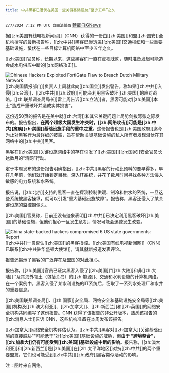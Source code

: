 ```yaml
---
title: 中共黑客已潜伏在美国一些关键基础设施“至少五年”之久
---
```

`2/7/2024 7:12 PM UTC 自由法兰西` [轉載自GNews](https://gnews.org/articles/2290323)

据[[zh:美国有线电视新闻网]]（CNN）获得的一份由[[zh:美国]]和盟[[zh:国安]]全机构撰写的最新报告称，[[zh:中共]]黑客已渗透进[[zh:美国]]交通枢纽和一些重要基础设施，蛰伏在一些目标计算机网络中至少五年之久。

  

[[zh:美国]]官员称，长期以来，这些黑客们一直在虎视眈眈，随时准备发起可能造会成水电供应中断的[[zh:网络攻击]]。

  ![Chinese Hackers Exploited FortiGate Flaw to Breach Dutch Military Network](https://blogger.googleusercontent.com/img/b/R29vZ2xl/AVvXsEi4y15sfKep4P_b9FpOWRGjmh8hiVnHZwLD-1BrGuaKL8v7_all-LKAKmhkBd5C01w-hH8k1FGYAW7uKWAndErAMDmhOvzAS0AbOyjsOAKf1WQ2GGTkgFKT3NcHXdHC32KFwQ5gMPB2VhScW_5fe0bXlzpBp1Z0dln4Ooa5tARoaM5zgy0CUYVCcj2Lt3nl/s728-rw-e30/cyber.jpg)
[[zh:美国情报部门]]负责人上周就此向[[zh:国会]]发出警告，称如果[[zh:中共]]入侵[[zh:台湾]]，[[zh:中共]][[zh:政府]]可能会利用黑客破坏[[zh:美国]]的应对战略。[[zh:联邦调查局局长]]雷上周告诉[[zh:立法]]者，黑客可能对[[zh:美国]]本土“造成严重破坏并造成实体损害"。

  

这份近50页的报告是在美中就[[zh:台湾]]和其它关键问题上局势剑拔弩张之际发布的。报告指出，**在两个超级大国发生冲突时，[[zh:网络攻击]]可能是[[zh:中共]]瘫痪[[zh:美国]]基础设施手段的重中之重**。这份报告也是[[zh:美国政府]]迄今为止对黑客行为最详细的披露，旨在帮助关键基础设施的私人所有者发现潜伏在其网络中的[[zh:中共]]黑客。

  

黑客在[[zh:美国]]关键设施网络中的存在引发了[[zh:美国]][[zh:国家]]安全官员长达数月的“清网”行动。

  

定于本周发布的这份报告明确指出，[[zh:中共]]黑客的行动比预料的要早得多，早在几年前，他们就开始锁定目标，深入IT系统，并花了数月时间寻找各种方法侵入敏感的电力系统和水系统。 

  

报告说，[[zh:北京]]支持的黑客一直在探测控制供暖、制冷和供水的系统，一旦这些系统被黑客操纵，就可以引发"重大基础设施故障"。报告称，黑客还侵入了某关键设施的监控摄像头。

  

[[zh:美国]]官员称，目前还没有迹象表明[[zh:中共]]已决定利用黑客破坏[[zh:美国]]的基础设施，但他们担心一旦发生危机，情况可能会迅速发生改变。

  ![China state-backed hackers compromised 6 US state governments: Report](https://image.cnbcfm.com/api/v1/image/105130203-GettyImages-612635954.jpg?v=1646761500)
[[zh:中共]]一贯否认[[zh:美国]]的黑客指控。[[zh:美国有线电视新闻网]]（CNN）已联系[[zh:中共驻华盛顿大使馆]]，请其就新报道发表评论。

  

报告还揭示了黑客的广泛存在及盟国的对此担心。

  

报告称，[[zh:美国]]官员已证实黑客入侵了[[zh:美国]]"[[zh:大陆]]和非[[zh:大陆]] "及其海外领土（包括关岛）的[[zh:能源]]、交通和水利设施的计算机网络。在一个案例中，黑客入侵了某水利设施的IT系统后，窃取了一系列水处理厂和水井的重要信息。

  

[[zh:美国联邦调查局]]、[[zh:国家]]安全局、网络安全和基础设施安全局等[[zh:美国]]机构及[[zh:澳大利亚]]、[[zh:加拿大]]、[[zh:新西兰]]和[[zh:英国]]的网络安全机构共同编写了这份报告。CNN 获得了该报告的非公开版本，熟悉该报告的[[zh:消息人士]]告诉 CNN，这些机构准备在本周发布该报告。

  

[[zh:加拿大]]网络安全机构评估认为，[[zh:中共]]黑客对[[zh:加拿大]]关键基础设施的直接威胁""可能低于"对[[zh:美国]]基础设施的威胁，但**由于 “跨境整合"，[[zh:加拿大]]仍有可能受到[[zh:美国]]基础设施中断的影响**。报告称，[[zh:澳大利亚]]和[[zh:新西兰]]是[[zh:美国]]在[[zh:太平洋地区]]对抗[[zh:中共]]的两个重要盟友，它们也可能受到[[zh:中共]][[zh:政府]]黑客类似活动的影响。

注：图片来自网络。

